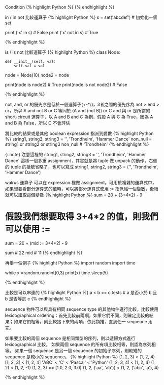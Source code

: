 
Condition
{% highlight Python %}
{% endhighlight %}

in / in not 比較運算子
{% highlight Python %}
s = set('abcdef') # 初始化一個set

print ('x' in s) # False
print ('x' not in s) # True

{% endhighlight %}


is / is not 比較運算子
{% highlight Python %}
class Node:

    def __init__(self, val)
        self.val = val
		
node = Node(10)
node2 = node

print(node is node2) # True
print(node is not node2) # False

{% endhighlight %}

not, and, or 的優先序是低於一般運算子(+-*/)，3者之間的優先序為 not > end > or，所以 A and not B or C 等同於 (A and (not B)) or C
and 與 or 是所謂的 short-circuit 運算子，以 A and B and C 為例，假設 A 與 C 為 True，因為 A and B 為 False，所以 C 不會評估

將比較的結果或是其他 boolean expression 指派到變數
{% highlight Python %}
string1, string2, string3 = '', 'Trondheim', 'Hammer Dance'
non_null = string1 or string2 or string3
non_null # 'Trondheim'
{% endhighlight %}

{:.note}
注意這裡的 string1, string2, string3 = '', 'Trondheim', 'Hammer Dance' 這樣一個多重 assignment，其實就是將 tuple 做 unpack 的動作，右側的 tuple 的括號省略了，也可以寫成 string1, string2, string3 = ('', 'Trondheim', 'Hammer Dance')

walrus 運算子
可以在 expression 裡做 assignment，可用於複雜的運算式中，如果想要看部分運算式的值時，可以將部分運算式使用 := 指派給一個變數，後續就可以讀取這個變數
{% highlight Python %}
sum = 20 + (3+4*2) - 9
# 假設我們想要取得 3+4*2 的值，則我們可以使用 :=
sum = 20 + (mid := 3+4*2) - 9 

sum # 22
mid # 11
{% endhighlight %}

再舉一個例子
{% highlight Python %}
import random
import time

while x:=random.randint(0,3)
    print(x)
    time.sleep(5)

{% endhighlight %}

比較是可以串連的
{% highlight Python %}
a < b == c tests # a 是否小於 b 且 b 是否等於 c
{% endhighlight %}

sequence 物件可以與具有相同 sequence type 的其他物件進行比較。比較使用 lexicographical ordering：首先比較前兩項，如果它們不同，則確定比較的結果；如果它們相等，則比較接下來的兩項，依此類推，直到任一 sequence 用完。

如果要比較的兩個 sequence 是相同類型的序列，則以遞歸方式進行 lexicographical 比較。
如果兩個 sequence 的所有項比較相等，則認為序列相等。
如果一個 sequence 是另一個 sequence 的初始子序列，則較短的 sequence 是較小的 sequence。
{% highlight Python %}
(1, 2, 3)              < (1, 2, 4)
[1, 2, 3]              < [1, 2, 4]
'ABC' < 'C' < 'Pascal' < 'Python'
(1, 2, 3, 4)           < (1, 2, 4) 
(1, 2)                 < (1, 2, -1) 
(1, 2, 3)             == (1.0, 2.0, 3.0)
(1, 2, ('aa', 'ab'))   < (1, 2, ('abc', 'a'), 4)

{% endhighlight %}
